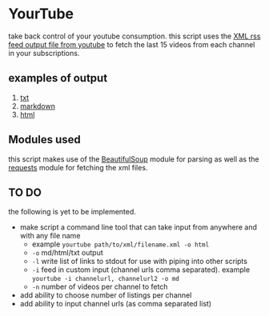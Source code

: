 # YourTube

take back control of your youtube consumption. this script uses the [XML rss feed output file from youtube](https://www.youtube.com/subscription_manager) to fetch the last 15 videos from each channel in your subscriptions.

## examples of output

1. [txt](docs/output/output.txt)
2. [markdown](docs/output/output.md)
3. [html](docs/output/output.html)

## Modules used

this script makes use of the [BeautifulSoup](https://pypi.org/project/BeautifulSoup/) module for parsing as well as the [requests](https://pypi.org/project/requests/) module for fetching the xml files.

## TO DO

the following is yet to be implemented.

- make script a command line tool that can take input from anywhere and with any file name
  - example `yourtube path/to/xml/filename.xml -o html`
  - `-o` md/html/txt output
  - `-l` write list of links to stdout for use with piping into other scripts
  - `-i` feed in custom input (channel urls comma separated). example `yourtube -i channelurl, channelurl2 -o md`
  - `-n` number of videos per channel to fetch
- add ability to choose number of listings per channel
- add ability to input channel urls (as comma separated list)
